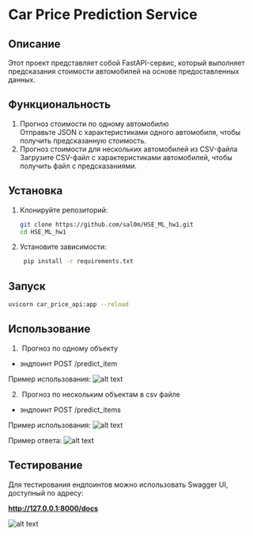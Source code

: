 # Car Price Prediction Service

## Описание
Этот проект представляет собой FastAPI-сервис, который выполняет предсказания стоимости автомобилей на основе предоставленных данных.

## Функциональность
1. Прогноз стоимости по одному автомобилю  
   Отправьте JSON с характеристиками одного автомобиля, чтобы получить предсказанную стоимость.
2. Прогноз стоимости для нескольких автомобилей из CSV-файла  
   Загрузите CSV-файл с характеристиками автомобилей, чтобы получить файл с предсказаниями.

## Установка
1. Клонируйте репозиторий:
   ```bash
   git clone https://github.com/sal0m/HSE_ML_hw1.git
   cd HSE_ML_hw1
2. Установите зависимости:
   ```bash
    pip install -r requirements.txt

## Запуск
   ```bash
   uvicorn car_price_api:app --reload
```

## Использование
1.  Прогноз по одному объекту
- эндпоинт POST /predict_item

Пример использования:
![alt text](telegram-cloud-photo-size-2-5366581647060887783-y.jpg)

2.  Прогноз по нескольким объектам в csv файле 
- эндпоинт POST /predict_items

Пример использования:
![alt text](telegram-cloud-photo-size-2-5366581647060887773-y.jpg)

Пример ответа:
![alt text](telegram-cloud-photo-size-2-5366581647060887777-y.jpg)

## Тестирование

Для тестирования ендпоинтов можно использовать Swagger UI, доступный по адресу:

**http://127.0.0.1:8000/docs**


![alt text](telegram-cloud-photo-size-2-5366170635870532934-y.jpg)



